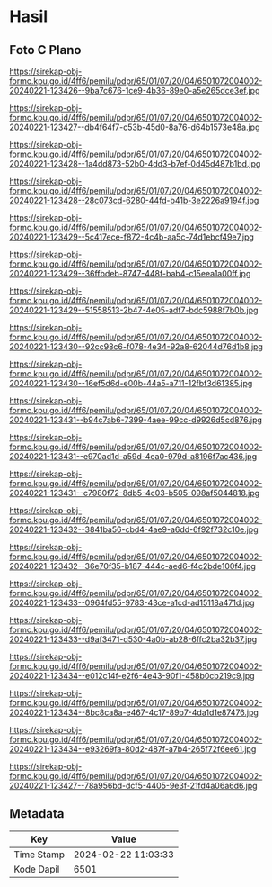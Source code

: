 # Hasil

## Foto C Plano

https://sirekap-obj-formc.kpu.go.id/4ff6/pemilu/pdpr/65/01/07/20/04/6501072004002-20240221-123426--9ba7c676-1ce9-4b36-89e0-a5e265dce3ef.jpg

https://sirekap-obj-formc.kpu.go.id/4ff6/pemilu/pdpr/65/01/07/20/04/6501072004002-20240221-123427--db4f64f7-c53b-45d0-8a76-d64b1573e48a.jpg

https://sirekap-obj-formc.kpu.go.id/4ff6/pemilu/pdpr/65/01/07/20/04/6501072004002-20240221-123428--1a4dd873-52b0-4dd3-b7ef-0d45d487b1bd.jpg

https://sirekap-obj-formc.kpu.go.id/4ff6/pemilu/pdpr/65/01/07/20/04/6501072004002-20240221-123428--28c073cd-6280-44fd-b41b-3e2226a9194f.jpg

https://sirekap-obj-formc.kpu.go.id/4ff6/pemilu/pdpr/65/01/07/20/04/6501072004002-20240221-123429--5c417ece-f872-4c4b-aa5c-74d1ebcf49e7.jpg

https://sirekap-obj-formc.kpu.go.id/4ff6/pemilu/pdpr/65/01/07/20/04/6501072004002-20240221-123429--36ffbdeb-8747-448f-bab4-c15eea1a00ff.jpg

https://sirekap-obj-formc.kpu.go.id/4ff6/pemilu/pdpr/65/01/07/20/04/6501072004002-20240221-123429--51558513-2b47-4e05-adf7-bdc5988f7b0b.jpg

https://sirekap-obj-formc.kpu.go.id/4ff6/pemilu/pdpr/65/01/07/20/04/6501072004002-20240221-123430--92cc98c6-f078-4e34-92a8-62044d76d1b8.jpg

https://sirekap-obj-formc.kpu.go.id/4ff6/pemilu/pdpr/65/01/07/20/04/6501072004002-20240221-123430--16ef5d6d-e00b-44a5-a711-12fbf3d61385.jpg

https://sirekap-obj-formc.kpu.go.id/4ff6/pemilu/pdpr/65/01/07/20/04/6501072004002-20240221-123431--b94c7ab6-7399-4aee-99cc-d9926d5cd876.jpg

https://sirekap-obj-formc.kpu.go.id/4ff6/pemilu/pdpr/65/01/07/20/04/6501072004002-20240221-123431--e970ad1d-a59d-4ea0-979d-a8196f7ac436.jpg

https://sirekap-obj-formc.kpu.go.id/4ff6/pemilu/pdpr/65/01/07/20/04/6501072004002-20240221-123431--c7980f72-8db5-4c03-b505-098af5044818.jpg

https://sirekap-obj-formc.kpu.go.id/4ff6/pemilu/pdpr/65/01/07/20/04/6501072004002-20240221-123432--3841ba56-cbd4-4ae9-a6dd-6f92f732c10e.jpg

https://sirekap-obj-formc.kpu.go.id/4ff6/pemilu/pdpr/65/01/07/20/04/6501072004002-20240221-123432--36e70f35-b187-444c-aed6-f4c2bde100f4.jpg

https://sirekap-obj-formc.kpu.go.id/4ff6/pemilu/pdpr/65/01/07/20/04/6501072004002-20240221-123433--0964fd55-9783-43ce-a1cd-ad15118a471d.jpg

https://sirekap-obj-formc.kpu.go.id/4ff6/pemilu/pdpr/65/01/07/20/04/6501072004002-20240221-123433--d9af3471-d530-4a0b-ab28-6ffc2ba32b37.jpg

https://sirekap-obj-formc.kpu.go.id/4ff6/pemilu/pdpr/65/01/07/20/04/6501072004002-20240221-123434--e012c14f-e2f6-4e43-90f1-458b0cb219c9.jpg

https://sirekap-obj-formc.kpu.go.id/4ff6/pemilu/pdpr/65/01/07/20/04/6501072004002-20240221-123434--8bc8ca8a-e467-4c17-89b7-4da1d1e87476.jpg

https://sirekap-obj-formc.kpu.go.id/4ff6/pemilu/pdpr/65/01/07/20/04/6501072004002-20240221-123434--e93269fa-80d2-487f-a7b4-265f72f6ee61.jpg

https://sirekap-obj-formc.kpu.go.id/4ff6/pemilu/pdpr/65/01/07/20/04/6501072004002-20240221-123427--78a956bd-dcf5-4405-9e3f-21fd4a06a6d6.jpg


## Metadata

| Key        | Value               |
| ---------- | ------------------- |
| Time Stamp | 2024-02-22 11:03:33 |
| Kode Dapil | 6501                |



